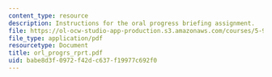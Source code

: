 ```yaml
---
content_type: resource
description: Instructions for the oral progress briefing assignment.
file: https://ol-ocw-studio-app-production.s3.amazonaws.com/courses/5-92-energy-environment-and-society-spring-2007/babe8d3f0972f42dc637f19977c692f0_orl_progrs_rprt.pdf
file_type: application/pdf
resourcetype: Document
title: orl_progrs_rprt.pdf
uid: babe8d3f-0972-f42d-c637-f19977c692f0
---
```

